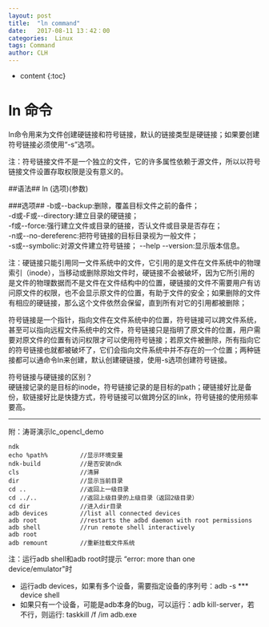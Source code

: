 ```yaml
---
layout: post
title:  "ln command"
date:   2017-08-11 13：42：00
categories:  Linux
tags: Command
author: CLH
---
```


* content
{:toc}

# ln 命令 #
ln命令用来为文件创建硬链接和符号链接，默认的链接类型是硬链接；如果要创建符号链接必须使用“-s”选项。      

注：符号链接文件不是一个独立的文件，它的许多属性依赖于源文件，所以以符号链接文件设置存取权限是没有意义的。   

##语法##
ln (选项)(参数)

###选项##
-b或--backup:删除，覆盖目标文件之前的备件；     
-d或-F或--directory:建立目录的硬链接；     
-f或--force:强行建立文件或目录的链接，否认文件或目录是否存在；     
-n或--no-dereferenc:把符号链接的目标目录视为一般文件；    
-s或--symbolic:对源文件建立符号链接；
--help
--version:显示版本信息。     

      
注：硬链接只能引用同一文件系统中的文件，它引用的是文件在文件系统中的物理索引（inode），当移动或删除原始文件时，硬链接不会被破坏，因为它所引用的是文件的物理数据而不是文件在文件结构中的位置，硬链接的文件不需要用户有访问原文件的权限，也不会显示原文件的位置，有助于文件的安全；如果删除的文件有相应的硬链接，那么这个文件依然会保留，直到所有对它的引用都被删除；            
   
符号链接是一个指针，指向文件在文件系统中的位置，符号链接可以跨文件系统，甚至可以指向远程文件系统中的文件，符号链接只是指明了原文件的位置，用户需要对原文件的位置有访问权限才可以使用符号链接；若原文件被删除，所有指向它的符号链接也就都被破坏了，它们会指向文件系统中并不存在的一个位置；两种链接都可以通命令ln来创建，默认创建硬链接，使用-s选项创建符号链接。    
     
符号链接与硬链接的区别？    
硬链接记录的是目标的inode，符号链接记录的是目标的path；硬链接好比是备份，软链接好比是快捷方式，符号链接可以做跨分区的link，符号链接的使用频率要高。

----------

     
附：涛哥演示lc_opencl_demo 
 
	ndk
	echo %path%			//显示环境变量
	ndk-build			//是否安装ndk
	cls					//清屏
	dir					//显示当前目录
	cd ..				//返回上一级目录
	cd ../..			//返回上级目录的上级目录（返回2级目录）
	cd dir				//进入dir目录
	adb devices			//list all connected devices
	adb root			//restarts the adbd daemon with root permissions
	adb shell			//run remote shell interactively
	adb root
	adb remount			//重新挂载文件系统  
  
注：运行adb shell和adb root时提示 “error: more than one device/emulator"时    


- 运行adb devices，如果有多个设备，需要指定设备的序列号：adb -s  *** device shell
- 如果只有一个设备，可能是adb本身的bug，可以运行：adb kill-server，若不行，则运行: taskkill /f /im adb.exe  

